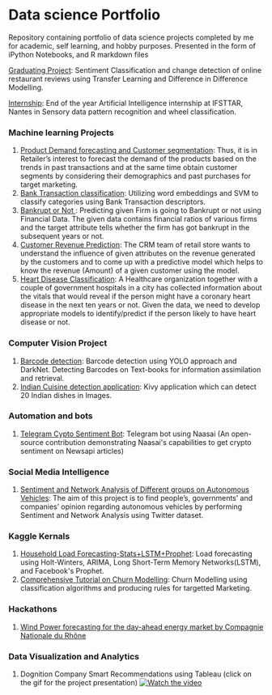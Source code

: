 # Data science Portfolio

Repository containing portfolio of data science projects completed by me for academic, self learning, and hobby purposes. Presented in the form of iPython Notebooks, and R markdown files 

[Graduating Project](/Graduating_Project/): Sentiment Classification and change detection of online restaurant reviews using Transfer Learning and Difference in Difference Modelling.  

[Internship](Internship_Report.pdf): End of the year Artificial Intelligence internship at IFSTTAR, Nantes in Sensory data pattern recognition and wheel classification.  

### Machine learning Projects
  1. [Product Demand forecasting and Customer segmentation](/Customerseg/): Thus, it is in Retailer’s interest to forecast the demand of the products based on the trends in past transactions and at the same time obtain customer segments by considering their demographics and past purchases for target marketing.
  2. [Bank Transaction classification](Bank_Transaction_classification.ipynb): Utilizing word embeddings and SVM to classify categories using Bank Transaction descriptors. 
  3. [Bankrupt or Not ](/BankruptorNot/): Predicting given Firm is going to Bankrupt or not using Financial Data. The given data contains financial ratios of various firms and the target attribute tells whether the firm has got bankrupt in the subsequent years or not.
  4. [Customer Revenue Prediction](CustomerRevenue.R): The CRM team of retail store wants to understand the influence of given attributes on the revenue generated by the customers and to come up with a predictive model which helps to know the revenue (Amount) of a given customer using the model.
  5. [Heart Disease Classification](HeartDisease.R): A Healthcare organization together with a couple of government hospitals in a city has collected information about the vitals that would reveal if the person might have a coronary heart disease in the next ten years or not. Given the data, we need to develop appropriate models to identify/predict if the person likely to have heart disease or not.
 
### Computer Vision Project

  1. [Barcode detection](https://github.com/yaswanthkumargothi/Barcode_Detection): Barcode detection using YOLO approach and DarkNet. Detecting Barcodes on Text-books for information assimilation and retrieval.
  2. [Indian Cuisine detection application](https://github.com/yaswanthkumargothi/Cuisine-name-app): Kivy application which can detect 20 Indian dishes in Images.

### Automation and bots
  1. [Telegram Cypto Sentiment Bot](https://github.com/jupyter-naas/awesome-notebooks/tree/master/Telegram): Telegram bot using Naasai (An open-source contribution demonstrating Naasai's capabilities to get crypto sentiment on Newsapi articles) 

### Social Media Intelligence 
  1. [Sentiment and Network Analysis of Different groups on Autonomous Vehicles](https://drive.google.com/file/d/0B2rpo1ddK0UOZ3pHcnNSVXVCNDgtQWpNNUxqTElCV3I0bEZB/view?usp=sharing): The aim of this project is to find people’s, governments’ and companies’ opinion regarding autonomous vehicles by performing Sentiment and Network Analysis using Twitter dataset.

### Kaggle Kernals

 1. [Household Load Forecasting-Stats+LSTM+Prophet](https://www.kaggle.com/yaswanthkumar/household-load-forecasting-stats-lstm-prophet): Load forecasting using Holt-Winters, ARIMA, Long Short-Term Memory Networks(LSTM), and Facebook's Prophet.
 2. [Comprehensive Tutorial on Churn Modelling](https://www.kaggle.com/yaswanthkumar/comprehensive-tutorial-on-churn-modelling): Churn Modelling using classification algorithms and producing rules for targetted Marketing.
 
### Hackathons
  1. [Wind Power forecasting for the day-ahead energy market by Compagnie Nationale du Rhône](cnr_hackathon.ipynb)


### Data Visualization and Analytics
 1. Dognition Company Smart Recommendations using Tableau (click on the gif for the project presentation)
 [![Watch the video](https://j.gifs.com/gZlWql.gif)](https://youtu.be/jN_KA-nAKnI)
